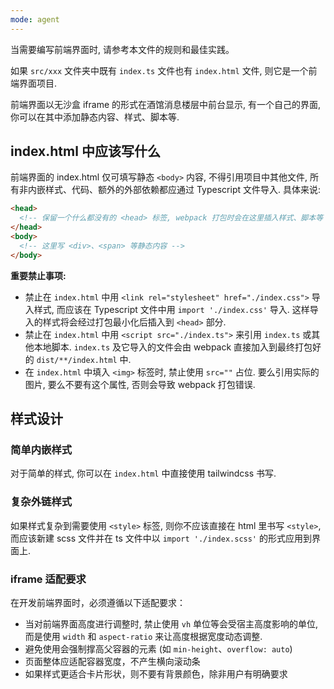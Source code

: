 ```yaml
---
mode: agent
---
```


当需要编写前端界面时, 请参考本文件的规则和最佳实践。

如果 `src/xxx` 文件夹中既有 `index.ts` 文件也有 `index.html` 文件, 则它是一个前端界面项目.

前端界面以无沙盒 iframe 的形式在酒馆消息楼层中前台显示, 有一个自己的界面, 你可以在其中添加静态内容、样式、脚本等.

## index.html 中应该写什么

前端界面的 index.html 仅可填写静态 `<body>`
内容, 不得引用项目中其他文件, 所有非内嵌样式、代码、额外的外部依赖都应通过 Typescript 文件导入. 具体来说:

```html
<head>
  <!-- 保留一个什么都没有的 <head> 标签, webpack 打包时会在这里插入样式、脚本等 -->
</head>
<body>
  <!-- 这里写 <div>、<span> 等静态内容 -->
</body>
```

**重要禁止事项:**

- 禁止在 `index.html` 中用 `<link rel="stylesheet" href="./index.css">` 导入样式, 而应该在 Typescript 文件中用
  `import './index.css'` 导入. 这样导入的样式将会经过打包最小化后插入到 `<head>` 部分.
- 禁止在 `index.html` 中用 `<script src="./index.ts">` 来引用 `index.ts` 或其他本地脚本. `index.ts`
  及它导入的文件会由 webpack 直接加入到最终打包好的 `dist/**/index.html` 中.
- 在 `index.html` 中填入 `<img>` 标签时, 禁止使用 `src=""`
  占位. 要么引用实际的图片, 要么不要有这个属性, 否则会导致 webpack 打包错误.

## 样式设计

### 简单内嵌样式

对于简单的样式, 你可以在 `index.html` 中直接使用 tailwindcss 书写.

### 复杂外链样式

如果样式复杂到需要使用 `<style>` 标签, 则你不应该直接在 html 里书写 `<style>`, 而应该新建 scss 文件并在 ts 文件中以
`import './index.scss'` 的形式应用到界面上.

### iframe 适配要求

在开发前端界面时，必须遵循以下适配要求：

- 当对前端界面高度进行调整时, 禁止使用 `vh` 单位等会受宿主高度影响的单位, 而是使用 `width` 和 `aspect-ratio`
  来让高度根据宽度动态调整.
- 避免使用会强制撑高父容器的元素 (如 `min-height`、`overflow: auto`)
- 页面整体应适配容器宽度，不产生横向滚动条
- 如果样式更适合卡片形状，则不要有背景颜色，除非用户有明确要求
